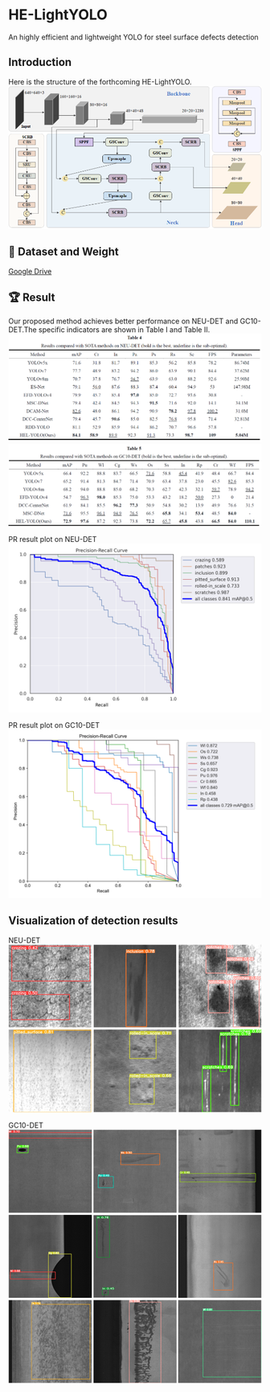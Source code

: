# HE-LightYOLO
An highly efficient and lightweight YOLO for steel surface defects detection

## Introduction
Here is the structure of the forthcoming HE-LightYOLO.
<img src="assets/HE-LightYOLO.png">

## :open_file_folder: Dataset and Weight
[Google Drive](https://drive.google.com/drive/folders/1D2u82IgJvb5dgvbWSDDkixV1URJBTvRZ?usp=drive_link)

## :trophy: Result
Our proposed method achieves better performance on NEU-DET and GC10-DET.The specific indicators are shown in Table I and Table II.
<img src="assets/NEUTable.png">
<img src="assets/GC10Table.png">

PR result plot on NEU-DET
<img src="assets/PR_curve1.png">


PR result plot on GC10-DET
<img src="assets/PR_curve2.png">

## Visualization of detection results

NEU-DET
<img src="assets/NEUTest.png">


GC10-DET
<img src="assets/GCTest.png">
